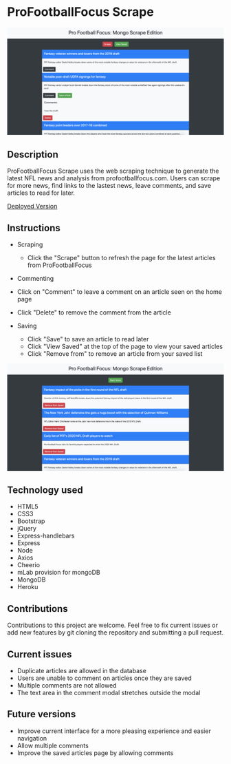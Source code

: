 # ProFootballFocus Scrape

![Image of Home Page](/assets/mongopreview1.png)

## Description

ProFootballFocus Scrape uses the web scraping technique to generate the latest NFL news and analysis from profootballfocus.com.  Users can scrape for more news, find links to the lastest news, leave comments, and save articles to read for later.

[Deployed Version](https://murmuring-coast-63656.herokuapp.com/)

## Instructions

* Scraping
    * Click the "Scrape" button to refresh the page for the latest articles from ProFootballFocus

* Commenting
 * Click on "Comment" to leave a comment on an article seen on the home page
 * Click "Delete" to remove the comment from the article

* Saving
    * Click "Save" to save an article to read later
    * Click "View Saved" at the top of the page to view your saved articles
    * Click "Remove from" to remove an article from your saved list

![Image of Saved Page](/assets/mongopreview2.png)


## Technology used

* HTML5
* CSS3
* Bootstrap
* jQuery
* Express-handlebars
* Express
* Node
* Axios
* Cheerio
* mLab provision for mongoDB
* MongoDB
* Heroku

## Contributions

Contributions to this project are welcome.  Feel free to fix current issues or add new features by git cloning the repository and submitting a pull request.

## Current issues

* Duplicate articles are allowed in the database
* Users are unable to comment on articles once they are saved
* Multiple comments are not allowed
* The text area in the comment modal stretches outside the modal

## Future versions

* Improve current interface for a more pleasing experience and easier navigation
* Allow multiple comments
* Improve the saved articles page by allowing comments
